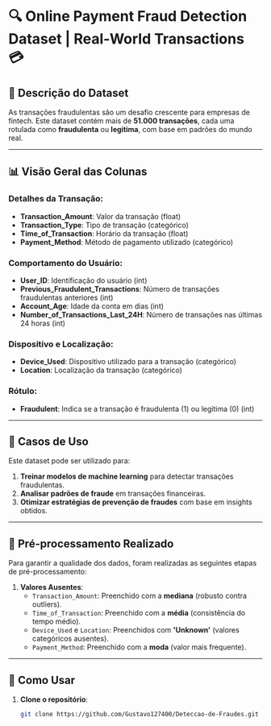 # 🔍 Online Payment Fraud Detection Dataset | Real-World Transactions 💳

## 📝 Descrição do Dataset

As transações fraudulentas são um desafio crescente para empresas de fintech. Este dataset contém mais de **51.000 transações**, cada uma rotulada como **fraudulenta** ou **legítima**, com base em padrões do mundo real.

---

## 📊 Visão Geral das Colunas

### Detalhes da Transação:
- **Transaction_Amount**: Valor da transação (float)
- **Transaction_Type**: Tipo de transação (categórico)
- **Time_of_Transaction**: Horário da transação (float)
- **Payment_Method**: Método de pagamento utilizado (categórico)

### Comportamento do Usuário:
- **User_ID**: Identificação do usuário (int)
- **Previous_Fraudulent_Transactions**: Número de transações fraudulentas anteriores (int)
- **Account_Age**: Idade da conta em dias (int)
- **Number_of_Transactions_Last_24H**: Número de transações nas últimas 24 horas (int)

### Dispositivo e Localização:
- **Device_Used**: Dispositivo utilizado para a transação (categórico)
- **Location**: Localização da transação (categórico)

### Rótulo:
- **Fraudulent**: Indica se a transação é fraudulenta (1) ou legítima (0) (int)

---

## 🚀 Casos de Uso

Este dataset pode ser utilizado para:

1. **Treinar modelos de machine learning** para detectar transações fraudulentas.
2. **Analisar padrões de fraude** em transações financeiras.
3. **Otimizar estratégias de prevenção de fraudes** com base em insights obtidos.

---

## 🔧 Pré-processamento Realizado

Para garantir a qualidade dos dados, foram realizadas as seguintes etapas de pré-processamento:

1. **Valores Ausentes**:
   - `Transaction_Amount`: Preenchido com a **mediana** (robusto contra outliers).
   - `Time_of_Transaction`: Preenchido com a **média** (consistência do tempo médio).
   - `Device_Used` e `Location`: Preenchidos com **'Unknown'** (valores categóricos ausentes).
   - `Payment_Method`: Preenchido com a **moda** (valor mais frequente).

---

## 📂 Como Usar

1. **Clone o repositório**:
   ```bash
   git clone https://github.com/Gustavo127400/Deteccao-de-Fraudes.git
